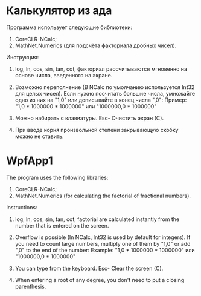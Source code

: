 # Калькулятор из ада
Программа использует следующие библиотеки:
1. CoreCLR-NCalc;
2. MathNet.Numerics (для подсчёта факториала дробных чисел).

Инструкция:
1. log, ln, cos, sin, tan, cot, факториал рассчитываются мгновенно на основе числа, введенного на экране.

2. Возможно переполнение (В NCalc по умолчанию используется Int32 для целых чисел). Если нужно посчитать большие числа, умножайте одно из них на "1,0" или дописывайте в конец числа ",0":
Пример: "1,0 * 1000000 * 1000000" или "1000000,0 * 1000000"

3. Можно набирать с клавиатуры. Esc- Очистить экран (С).

4. При вводе корня произвольной степени закрывающую скобку можно не ставить.


# WpfApp1
 The program uses the following libraries:
1. CoreCLR-NCalc;
2. MathNet.Numerics (for calculating the factorial of fractional numbers).

Instructions: 
1. log, ln, cos, sin, tan, cot, factorial are calculated instantly from the number that is entered on the screen.

2. Overflow is possible (In NCalc, Int32 is used by default for integers). If you need to count large numbers, multiply one of them by "1,0" or add ",0" to the end of the number: Example: "1,0 * 1000000 * 1000000" или "1000000,0 * 1000000"

3. You can type from the keyboard. Esc- Clear the screen (C).

4. When entering a root of any degree, you don't need to put a closing parenthesis.
